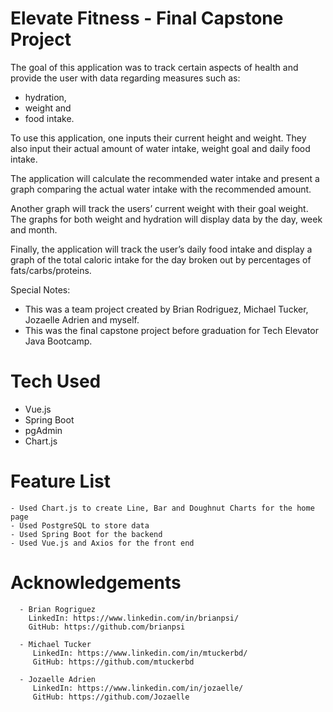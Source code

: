 # Elevate Fitness - Final Capstone Project
The goal of this application was to track certain aspects of health and provide the user with data regarding measures such as:
  - hydration,
  - weight and
  - food intake.  

To use this application, one inputs their current height and weight. They also input their actual amount of water intake, weight goal and daily food intake.  

The application will calculate the recommended water intake and present a graph comparing the actual water intake with the recommended amount.

Another graph will track the users’ current weight with their goal weight. The graphs for both weight and hydration will display data by the day, week and month.

Finally, the application will track the user’s daily food intake and display a graph of the total caloric intake for the day broken out by percentages of fats/carbs/proteins.


Special Notes:

- This was a team project created by Brian Rodriguez, Michael Tucker, Jozaelle Adrien and myself.
- This was the final capstone project before graduation for Tech Elevator Java Bootcamp.

# Tech Used   
   -  Vue.js
   -  Spring Boot
   -  pgAdmin
   -  Chart.js

# Feature List
    - Used Chart.js to create Line, Bar and Doughnut Charts for the home page
    - Used PostgreSQL to store data
    - Used Spring Boot for the backend
    - Used Vue.js and Axios for the front end
    
# Acknowledgements
      - Brian Rogriguez
        LinkedIn: https://www.linkedin.com/in/brianpsi/
        GitHub: https://github.com/brianpsi

      - Michael Tucker
         LinkedIn: https://www.linkedin.com/in/mtuckerbd/
         GitHub: https://github.com/mtuckerbd
         
      - Jozaelle Adrien
         LinkedIn: https://www.linkedin.com/in/jozaelle/
         GitHub: https://github.com/Jozaelle

